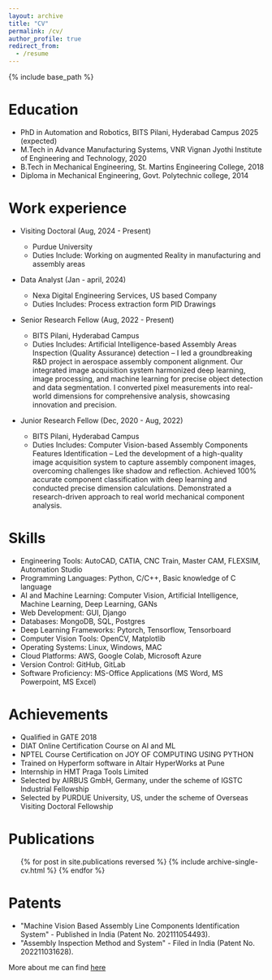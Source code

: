```yaml
---
layout: archive
title: "CV"
permalink: /cv/
author_profile: true
redirect_from:
  - /resume
---
```


{% include base_path %}

Education
======
* PhD in Automation and Robotics, BITS Pilani, Hyderabad Campus 2025 (expected) 
* M.Tech in Advance Manufacturing Systems, VNR Vignan Jyothi Institute of Engineering and Technology, 2020 
* B.Tech in Mechanical Engineering, St. Martins Engineering College, 2018 
* Diploma in Mechanical Engineering, Govt. Polytechnic college, 2014

Work experience
======
* Visiting Doctoral (Aug, 2024 - Present)
  * Purdue University
  * Duties Include: Working on augmented Reality in manufacturing and assembly areas

* Data Analyst (Jan - april, 2024)
  * Nexa Digital Engineering Services, US based Company
  * Duties Includes: Process extraction form PID Drawings
    
* Senior Research Fellow (Aug, 2022 - Present)
  * BITS Pilani, Hyderabad Campus
  * Duties Includes: Artificial Intelligence-based Assembly Areas Inspection (Quality Assurance) detection – I led a groundbreaking R&D project in aerospace assembly component alignment. Our integrated image acquisition system harmonized deep learning, image processing, and machine learning for precise object 
detection and data segmentation. I converted pixel measurements into real-world dimensions for comprehensive analysis, showcasing innovation and precision.

* Junior Research Fellow (Dec, 2020 - Aug, 2022)
  * BITS Pilani, Hyderabad Campus
  * Duties Includes: Computer Vision-based Assembly Components Features Identification – Led the development of a high-quality image acquisition system to capture assembly component images, overcoming challenges like shadow and reflection. Achieved 100% accurate component classification with deep learning and conducted precise dimension calculations. Demonstrated a research-driven approach to real world mechanical component analysis.
  
Skills
======
* Engineering Tools: AutoCAD, CATIA, CNC Train, Master CAM, FLEXSIM, Automation Studio
* Programming Languages: Python, C/C++, Basic knowledge of C language
* AI and Machine Learning: Computer Vision, Artificial Intelligence, Machine Learning, Deep Learning, GANs
* Web Development: GUI, Django
* Databases: MongoDB, SQL, Postgres
* Deep Learning Frameworks: Pytorch, Tensorflow, Tensorboard
* Computer Vision Tools: OpenCV, Matplotlib
* Operating Systems: Linux, Windows, MAC
* Cloud Platforms: AWS, Google Colab, Microsoft Azure
* Version Control: GitHub, GitLab
* Software Proficiency: MS-Office Applications (MS Word, MS Powerpoint, MS Excel)

Achievements
======
* Qualified in GATE 2018
* DIAT Online Certification Course on AI and ML
* NPTEL Course Certification on JOY OF COMPUTING USING PYTHON
* Trained on Hyperform software in Altair HyperWorks at Pune
* Internship in HMT Praga Tools Limited
* Selected by AIRBUS GmbH, Germany, under the scheme of IGSTC Industrial Fellowship
* Selected by PURDUE University, US, under the scheme of Overseas Visiting Doctoral Fellowship 
  
Publications
======
  <ul>{% for post in site.publications reversed %}
    {% include archive-single-cv.html %}
  {% endfor %}</ul>
  
Patents
======
* "Machine Vision Based Assembly Line Components Identification System" - Published in India (Patent No. 
202111054493).
* "Assembly Inspection Method and System" - Filed in India (Patent No. 202211031628).


More about me can find [here](https://www.linkedin.com/in/kaki-ramesh-7a8948153/)
